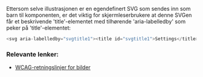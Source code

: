 Ettersom selve illustrasjonen er en egendefinert SVG som sendes inn som barn til komponenten, er det viktig for skjermleserbrukere at denne SVGen får et beskrivende 'title'-elementet med tilhørende 'aria-labelledby' som peker på 'title'-elementet:

```js
<svg aria-labelledby="svgtitle1"><title id="svgtitle1">Settings</title>[other svg code]</svg>
```

### Relevante lenker:
- [WCAG-retningslinjer for bilder](https://www.w3.org/WAI/tutorials/images/tips/)